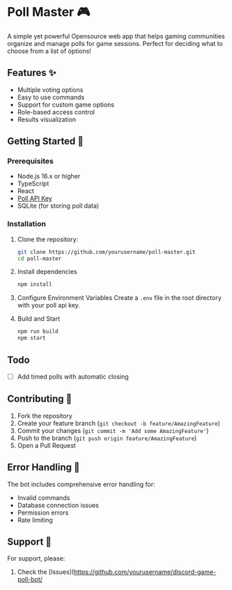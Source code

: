 # Poll Master 🎮

A simple yet powerful Opensource web app that helps gaming communities organize and manage polls for game sessions. Perfect for deciding what to choose from a list of options!

## Features ✨

- Multiple voting options
- Easy to use commands
- Support for custom game options
- Role-based access control
- Results visualization

## Getting Started 🚀

### Prerequisites

- Node.js 16.x or higher
- TypeScript
- React
- [Poll API Key](https://www.pollsapi.com/)
- SQLite (for storing poll data)

### Installation

1. Clone the repository:
   ```bash
   git clone https://github.com/yourusername/poll-master.git
   cd poll-master
   ```  
2. Install dependencies
   ```bash
   npm install
   ```
3. Configure Environment Variables
Create a `.env` file in the root directory with your poll api key.

4. Build and Start
   ```bash
   npm run build
   npm start
   ```

## Todo

- [ ] Add timed polls with automatic closing

## Contributing 🤝

1. Fork the repository
2. Create your feature branch (`git checkout -b feature/AmazingFeature`)
3. Commit your changes (`git commit -m 'Add some AmazingFeature'`)
4. Push to the branch (`git push origin feature/AmazingFeature`)
5. Open a Pull Request

## Error Handling 🔧

The bot includes comprehensive error handling for:
- Invalid commands
- Database connection issues
- Permission errors
- Rate limiting

## Support 💬

For support, please:
1. Check the [Issues](https://github.com/yourusername/discord-game-poll-bot/
